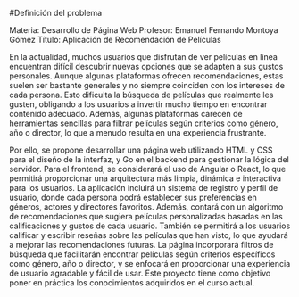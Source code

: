 #Definición del problema

Materia: Desarrollo de Página Web
Profesor: Emanuel Fernando Montoya Gómez
Título: Aplicación de Recomendación de Películas

En la actualidad, muchos usuarios que disfrutan de ver películas en línea encuentran difícil descubrir nuevas opciones que se adapten a sus gustos personales. Aunque algunas plataformas ofrecen recomendaciones, estas suelen ser bastante generales y no siempre coinciden con los intereses de cada persona. Esto dificulta la búsqueda de películas que realmente les gusten, obligando a los usuarios a invertir mucho tiempo en encontrar contenido adecuado. Además, algunas plataformas carecen de herramientas sencillas para filtrar películas según criterios como género, año o director, lo que a menudo resulta en una experiencia frustrante.

Por ello, se propone desarrollar una página web utilizando HTML y CSS para el diseño de la interfaz, y Go en el backend para gestionar la lógica del servidor. Para el frontend, se considerará el uso de Angular o React, lo que permitirá proporcionar una arquitectura más limpia, dinámica e interactiva para los usuarios. La aplicación incluirá un sistema de registro y perfil de usuario, donde cada persona podrá establecer sus preferencias en géneros, actores y directores favoritos. Además, contará con un algoritmo de recomendaciones que sugiera películas personalizadas basadas en las calificaciones y gustos de cada usuario. También se permitirá a los usuarios calificar y escribir reseñas sobre las películas que han visto, lo que ayudará a mejorar las recomendaciones futuras. La página incorporará filtros de búsqueda que facilitarán encontrar películas según criterios específicos como género, año o director, y se enfocará en proporcionar una experiencia de usuario agradable y fácil de usar. Este proyecto tiene como objetivo poner en práctica los conocimientos adquiridos en el curso actual.
